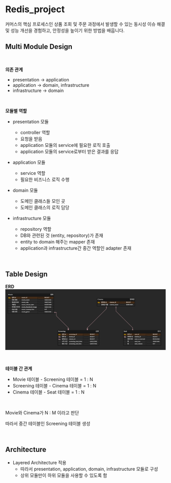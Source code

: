 # Redis_project  

커머스의 핵심 프로세스인 상품 조회 및 주문 과정에서 발생할 수 있는 동시성 이슈 해결 및 성능 개선을 경험하고, 안정성을 높이기 위한 방법을 배웁니다.

## Multi Module Design

<br>

**의존 관계**
- presentation -> application
- application -> domain, infrastructure
- infrastructure -> domain

<br>

**모듈별 역할**
- presentation 모듈
  - controller 역할
  - 요청을 받음
  - application 모듈의 service에 필요한 로직 호출
  - application 모듈의 service로부터 받은 결과를 응답

- application 모듈
  - service 역할
  - 필요한 비즈니스 로직 수행

- domain 모듈
  - 도메인 클래스들 모인 곳
  - 도메인 클래스의 로직 담당

- infrastructure 모듈
  - repository 역할
  - DB와 관련된 것 (entity, repository)가 존재
  - entity to domain 해주는 mapper 존재
  - application과 infrastructure간 중간 역할인 adapter 존재

<br>

## Table Design
**ERD**
![DB 테이블](db_table.png)

<br>

**테이블 간 관계**
- Movie 테이블 - Screening 테이블 = 1 : N
- Screening 테이블 - Cinema 테이블 = 1 : N
- Cinema 테이블 - Seat 테이블 = 1 : N

<br> 

Movie와 Cinema가 N : M 이라고 판단

따라서 중간 테이블인 Screening 테이블 생성

<br>

## Architecture
- Layered Architecture 적용
  - 따라서 presentation, application, domain, infrastructure 모듈로 구성
  - 상위 모듈만이 하위 모듈을 사용할 수 있도록 함